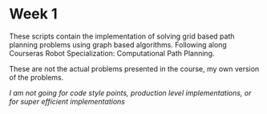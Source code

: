 # Week 1
These scripts contain the implementation of solving grid based path planning problems using graph based algorithms.
Following along Courseras Robot Specialization: Computational Path Planning.

These are not the actual problems presented in the course, my own version of the problems.

*I am not going for code style points, production level implementations, or for super efficient implementations*